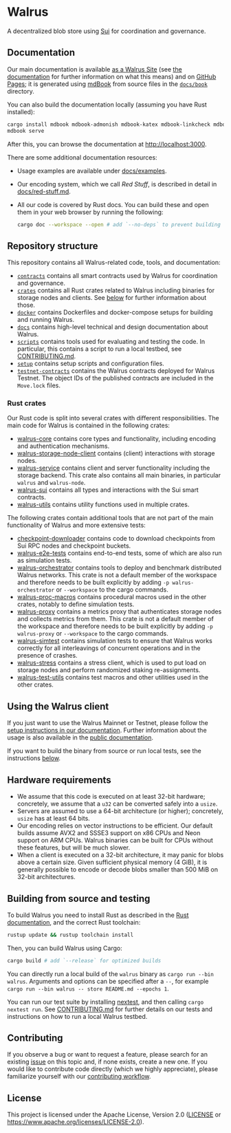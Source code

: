 # Walrus

A decentralized blob store using [Sui](https://github.com/MystenLabs/sui) for coordination and
governance.

## Documentation

Our main documentation is available [as a Walrus Site](https://docs.wal.app) (see [the
documentation](https://docs.wal.app/walrus-sites/intro.html) for further information on what
this means) and on [GitHub Pages](https://mystenlabs.github.io/walrus); it is generated using
[mdBook](https://rust-lang.github.io/mdBook/) from source files in the [`docs/book`](./docs/book)
directory.

You can also build the documentation locally (assuming you have Rust installed):

```sh
cargo install mdbook mdbook-admonish mdbook-katex mdbook-linkcheck mdbook-tabs mdbook-templates --locked
mdbook serve
```

After this, you can browse the documentation at <http://localhost:3000>.

There are some additional documentation resources:

- Usage examples are available under [docs/examples](./docs/examples/).
- Our encoding system, which we call _Red Stuff_, is described in detail in
  [docs/red-stuff.md](docs/red-stuff.md).
- All our code is covered by Rust docs. You can build these and open them in your web browser by
  running the following:

  ```sh
  cargo doc --workspace --open # add `--no-deps` to prevent building docs of all dependencies
  ```

## Repository structure

This repository contains all Walrus-related code, tools, and documentation:

- [`contracts`](./contracts) contains all smart contracts used by Walrus for coordination and governance.
- [`crates`](./crates) contains all Rust crates related to Walrus including binaries for storage nodes
  and clients. See [below](#rust-crates) for further information about those.
- [`docker`](./docker) contains Dockerfiles and docker-compose setups for building and running Walrus.
- [`docs`](./docs) contains high-level technical and design documentation about Walrus.
- [`scripts`](./scripts) contains tools used for evaluating and testing the code. In particular, this
  contains a script to run a local testbed, see [CONTRIBUTING.md](./CONTRIBUTING.md#run-a-local-walrus-testbed).
- [`setup`](./setup) contains setup scripts and configuration files.
- [`testnet-contracts`](./testnet-contracts) contains the Walrus contracts deployed for Walrus
  Testnet. The object IDs of the published contracts are included in the `Move.lock` files.

### Rust crates

Our Rust code is split into several crates with different responsibilities. The main code for Walrus
is contained in the following crates:

<!-- markdownlint-disable proper-names -->

- [walrus-core](crates/walrus-core/) contains core types and functionality, including encoding and
  authentication mechanisms.
- [walrus-storage-node-client](crates/walrus-storage-node-client/) contains (client) interactions
  with storage nodes.
- [walrus-service](crates/walrus-service/) contains client and server functionality including the
  storage backend. This crate also contains all main binaries, in particular `walrus` and
  `walrus-node`.
- [walrus-sui](crates/walrus-sui/) contains all types and interactions with the Sui smart contracts.
- [walrus-utils](crates/walrus-utils/) contains utility functions used in multiple crates.

The following crates contain additional tools that are not part of the main functionality of Walrus
and more extensive tests:

- [checkpoint-downloader](crates/checkpoint-downloader/) contains code to download checkpoints from
  Sui RPC nodes and checkpoint buckets.
- [walrus-e2e-tests](crates/walrus-e2e-tests/) contains end-to-end tests, some of which are also
  run as simulation tests.
- [walrus-orchestrator](crates/walrus-orchestrator/) contains tools to deploy and benchmark
  distributed Walrus networks. This crate is not a default member of the workspace and therefore
  needs to be built explicitly by adding `-p walrus-orchestrator` or `--workspace` to the cargo
  commands.
- [walrus-proc-macros](crates/walrus-proc-macros/) contains procedural macros used in the other
  crates, notably to define simulation tests.
- [walrus-proxy](crates/walrus-proxy/) contains a metrics proxy that authenticates storage nodes and
  collects metrics from them. This crate is not a default member of the workspace and therefore
  needs to be built explicitly by adding `-p walrus-proxy` or `--workspace` to the cargo commands.
- [walrus-simtest](crates/walrus-simtest/) contains simulation tests to ensure that Walrus works
  correctly for all interleavings of concurrent operations and in the presence of crashes.
- [walrus-stress](crates/walrus-stress/) contains a stress client, which is used to put load on
  storage nodes and perform randomized staking re-assignments.
- [walrus-test-utils](crates/walrus-test-utils/) contains test macros and other utilities used in
the other crates.
<!-- markdownlint-enable proper-names -->

## Using the Walrus client

If you just want to use the Walrus Mainnet or Testnet, please follow the [setup instructions in our
documentation](https://docs.wal.app/usage/setup.html). Further information about the usage is
also available in the [public documentation](https://docs.wal.app/usage/interacting.html).

If you want to build the binary from source or run local tests, see the instructions
[below](#building-from-source-and-testing).

## Hardware requirements

- We assume that this code is executed on at least 32-bit hardware; concretely, we assume that a
  `u32` can be converted safely into a `usize`.
- Servers are assumed to use a 64-bit architecture (or higher); concretely, `usize` has at least 64
  bits.
- Our encoding relies on vector instructions to be efficient. Our default builds assume AVX2 and
  SSSE3 support on x86 CPUs and Neon support on ARM CPUs. Walrus binaries can be built for CPUs
  without these features, but will be much slower.
- When a client is executed on a 32-bit architecture, it may panic for blobs above a certain size.
  Given sufficient physical memory (4 GiB), it is generally possible to encode or decode blobs
  smaller than 500 MiB on 32-bit architectures.

## Building from source and testing

To build Walrus you need to install Rust as described in the [Rust
documentation](https://www.rust-lang.org/tools/install), and the correct Rust toolchain:

```sh
rustup update && rustup toolchain install
```

Then, you can build Walrus using Cargo:

```sh
cargo build # add `--release` for optimized builds
```

You can directly run a local build of the `walrus` binary as `cargo run --bin walrus`. Arguments and
options can be specified after a `--`, for example `cargo run --bin walrus -- store README.md
--epochs 1`.

You can run our test suite by installing [nextest](https://nexte.st/), and then calling `cargo
nextest run`. See [CONTRIBUTING.md](./CONTRIBUTING.md#tests) for further details on our tests and
instructions on how to run a local Walrus testbed.

## Contributing

If you observe a bug or want to request a feature, please search for an existing
[issue](https://github.com/MystenLabs/walrus/issues) on this topic and, if none exists, create a new
one. If you would like to contribute code directly (which we highly appreciate), please familiarize
yourself with our [contributing workflow](./CONTRIBUTING.md).

## License

This project is licensed under the Apache License, Version 2.0 ([LICENSE](LICENSE) or
<https://www.apache.org/licenses/LICENSE-2.0>).
